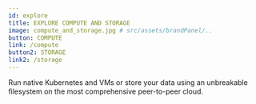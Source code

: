 ```yaml
---
id: explore
title: EXPLORE COMPUTE AND STORAGE
image: compute_and_storage.jpg # src/assets/brandPanel/..
button: COMPUTE
link: /compute
button2: STORAGE
link2: /storage
---
```


Run native Kubernetes and VMs or store your data using an unbreakable ﬁlesystem on the most comprehensive peer-to-peer cloud.
